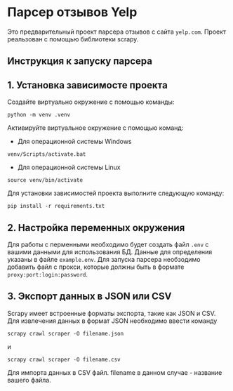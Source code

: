 # Парсер отзывов Yelp

Это предварительный проект парсера отзывов с сайта `yelp.com`. Проект реальзован с помощью библиотеки scrapy.

## Инструкция к запуску парсера

## 1. Установка зависимосте проекта

Создайте виртуально окружение с помощью команды:

```commandline
python -m venv .venv
```

Активируйте виртуальное окружение с помощью команд:

- Для операционной системы Windows

```commandline
venv/Scripts/activate.bat
```

- Для операционной системы Linux

```commandline
source venv/bin/activate
```

Для установки зависимостей проекта выполните следующую команду:

```commandline
pip install -r requirements.txt
```

## 2. Настройка переменных окружения

Для работы с перменными необходимо будет создать файл `.env` с вашими данными для использования БД. Данные для
определения указаны в файле `example.env`. Для запуска парсера необзодимо добавить файл с прокси, которые должны быть в
формате `proxy:port:login:password`.

## 3. Экспорт данных в JSON или CSV

Scrapy имеет встроенные форматы экспорта, такие как JSON и CSV. Для извлечения данных в формат JSON необходимо ввести
команду

```commandline
scrapy crawl scraper -O filename.json
```

и

```commandline
scrapy crawl scraper -O filename.csv
```

Для импорта данных в CSV файл. filename в данном случае - название вашего файла.